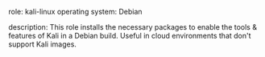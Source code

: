 role: kali-linux
operating system: Debian

description:
This role installs the necessary packages to enable the tools & features of Kali in a Debian build.
Useful in cloud environments that don't support Kali images.

